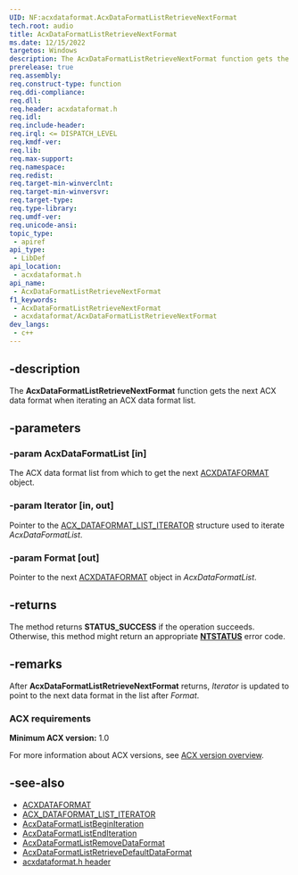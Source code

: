 ```yaml
---
UID: NF:acxdataformat.AcxDataFormatListRetrieveNextFormat
tech.root: audio
title: AcxDataFormatListRetrieveNextFormat
ms.date: 12/15/2022
targetos: Windows
description: The AcxDataFormatListRetrieveNextFormat function gets the next ACX data format when iterating an ACX data format list.
prerelease: true
req.assembly: 
req.construct-type: function
req.ddi-compliance: 
req.dll: 
req.header: acxdataformat.h
req.idl: 
req.include-header: 
req.irql: <= DISPATCH_LEVEL
req.kmdf-ver: 
req.lib: 
req.max-support: 
req.namespace: 
req.redist: 
req.target-min-winverclnt: 
req.target-min-winversvr: 
req.target-type: 
req.type-library: 
req.umdf-ver: 
req.unicode-ansi: 
topic_type:
 - apiref
api_type:
 - LibDef
api_location:
 - acxdataformat.h
api_name:
 - AcxDataFormatListRetrieveNextFormat
f1_keywords:
 - AcxDataFormatListRetrieveNextFormat
 - acxdataformat/AcxDataFormatListRetrieveNextFormat
dev_langs:
 - c++
---
```


## -description

The **AcxDataFormatListRetrieveNextFormat** function gets the next ACX data format when iterating an ACX data format list.

## -parameters

### -param AcxDataFormatList [in]

The ACX data format list from which to get the next [ACXDATAFORMAT](index.md) object.

### -param Iterator [in, out]

Pointer to the [ACX_DATAFORMAT_LIST_ITERATOR](ns-acxdataformat-acx_dataformat_list_iterator.md) structure used to iterate *AcxDataFormatList*.

### -param Format [out]

Pointer to the next [ACXDATAFORMAT](index.md) object in *AcxDataFormatList*.

## -returns

The method returns **STATUS_SUCCESS** if the operation succeeds. Otherwise, this method might return an appropriate **[NTSTATUS](/windows-hardware/drivers/kernel/ntstatus-values)** error code.

## -remarks

After **AcxDataFormatListRetrieveNextFormat** returns, *Iterator* is updated to point to the next data format in the list after *Format*.

### ACX requirements

**Minimum ACX version:** 1.0

For more information about ACX versions, see [ACX version overview](/windows-hardware/drivers/audio/acx-version-overview).

## -see-also

- [ACXDATAFORMAT](index.md)
- [ACX_DATAFORMAT_LIST_ITERATOR](ns-acxdataformat-acx_dataformat_list_iterator.md)
- [AcxDataFormatListBeginIteration](nf-acxdataformat-acxdataformatlistbeginiteration.md)
- [AcxDataFormatListEndIteration](nf-acxdataformat-acxdataformatlistenditeration.md)
- [AcxDataFormatListRemoveDataFormat](nf-acxdataformat-acxdataformatlistremovedataformat.md)
- [AcxDataFormatListRetrieveDefaultDataFormat](nf-acxdataformat-acxdataformatlistretrievedefaultdataformat.md)
- [acxdataformat.h header](index.md)
